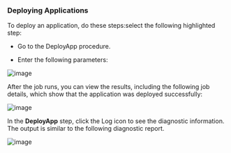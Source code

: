 ### Deploying Applications

To deploy an application, do these steps:select the following
highlighted
step:

* Go to the DeployApp procedure.

* Enter the following parameters: 

![image](images/DeployApp/deployApp2.png)


After the job runs, you can view the results, including the following job details, which show that the
application was deployed
successfully:

![image](images/DeployApp/deployApp3.png)

In the **DeployApp** step, click the Log icon to
see the diagnostic information. The output is similar to the
following diagnostic
report.

![image](images/DeployApp/deployApp4.png)
